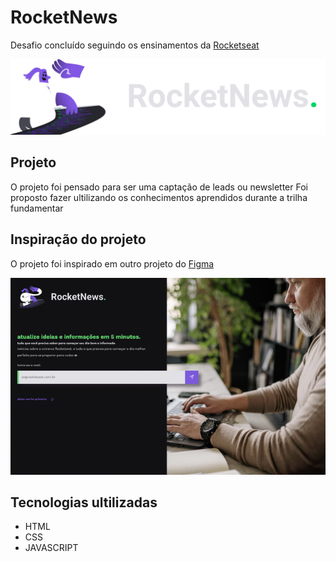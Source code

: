 # RocketNews

Desafio concluído seguindo os ensinamentos da [Rocketseat]('https://www.rocketseat.com.br')

![img](./assets/logo.svg)

## Projeto

O projeto foi pensado para ser uma captação de leads ou newsletter
Foi proposto fazer ultilizando os conhecimentos aprendidos durante a trilha fundamentar

## Inspiração do projeto

O projeto foi inspirado em outro projeto do [Figma]('https://www.figma.com/file/H9L6j0pF0ZQFr5wvfMSpsf/DD-%2F-RocketNews-(Copy)?node-id=101%3A2')

![img](./assets/proposta.png)

## Tecnologias ultilizadas

- HTML
- CSS
- JAVASCRIPT
